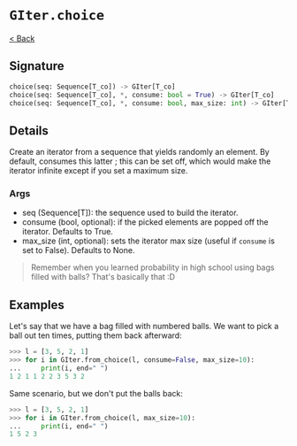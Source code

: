 # `GIter.choice`

[< Back](./main.md)

## Signature

```py
choice(seq: Sequence[T_co]) -> GIter[T_co]
choice(seq: Sequence[T_co], *, consume: bool = True) -> GIter[T_co]
choice(seq: Sequence[T_co], *, consume: bool, max_size: int) -> GIter[T_co]
```

## Details

Create an iterator from a sequence that yields randomly an element.
By default, consumes this latter ; this can be set off, which would make the iterator infinite except if you set a maximum size.

### Args

- seq (Sequence[T]): the sequence used to build the iterator.
- consume (bool, optional): if the picked elements are popped off the iterator. Defaults to True.
- max_size (int, optional): sets the iterator max size (useful if `consume` is set to False). Defaults to None.

> Remember when you learned probability in high school using bags filled with balls? That's basically that :D

## Examples

Let's say that we have a bag filled with numbered balls.
We want to pick a ball out ten times, putting them back afterward:

```py
>>> l = [3, 5, 2, 1]
>>> for i in GIter.from_choice(l, consume=False, max_size=10):
...     print(i, end=" ")
1 2 1 1 2 2 3 5 3 2
```

Same scenario, but we don't put the balls back:

```py
>>> l = [3, 5, 2, 1]
>>> for i in GIter.from_choice(l, max_size=10):
...     print(i, end=" ")
1 5 2 3
```
